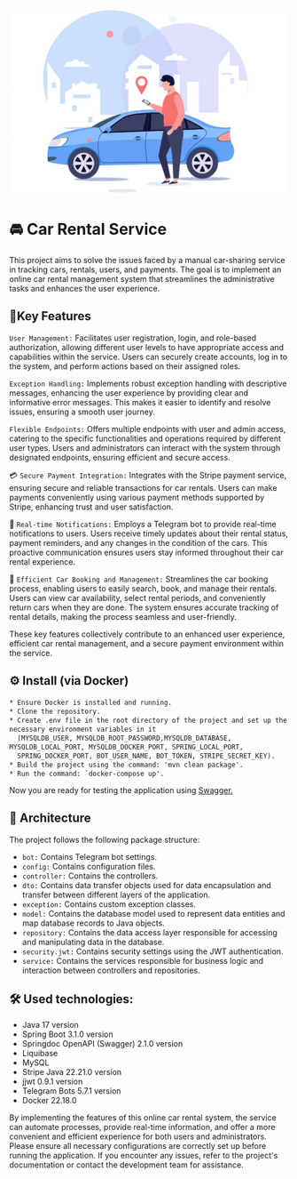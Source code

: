 ![markdown logo](car-sharing-logo.jpg)

# 🚘 Car Rental Service

This project aims to solve the issues faced by a manual car-sharing service in tracking cars, rentals, users, and 
payments. The goal is to implement an online car rental management system that streamlines the administrative tasks and 
enhances the user experience.

## 🎯Key Features

`User Management:` Facilitates user registration, login, and role-based authorization, allowing different user levels 
to have appropriate access and capabilities within the service. Users can securely create accounts, log in to the system, 
and perform actions based on their assigned roles.

`Exception Handling:` Implements robust exception handling with descriptive messages, enhancing the user experience by 
providing clear and informative error messages. This makes it easier to identify and resolve issues, ensuring a smooth 
user journey.

`Flexible Endpoints:` Offers multiple endpoints with user and admin access, catering to the specific functionalities and 
operations required by different user types. Users and administrators can interact with the system through designated 
endpoints, ensuring efficient and secure access.

💳 `Secure Payment Integration:` Integrates with the Stripe payment service, ensuring secure and reliable transactions for 
car rentals. Users can make payments conveniently using various payment methods supported by Stripe, enhancing trust and 
user satisfaction.

📨 `Real-time Notifications:` Employs a Telegram bot to provide real-time notifications to users. Users receive timely 
updates about their rental status, payment reminders, and any changes in the condition of the cars. This proactive 
communication ensures users stay informed throughout their car rental experience.

🚗 `Efficient Car Booking and Management:` Streamlines the car booking process, enabling users to easily search, book, and 
manage their rentals. Users can view car availability, select rental periods, and conveniently return cars when they are 
done. The system ensures accurate tracking of rental details, making the process seamless and user-friendly.

These key features collectively contribute to an enhanced user experience, efficient car rental management, and a secure 
payment environment within the service.

## ⚙️ Install (via Docker)

    * Ensure Docker is installed and running.
    * Clone the repository.
    * Create .env file in the root directory of the project and set up the necessary environment variables in it
      (MYSQLDB_USER, MYSQLDB_ROOT_PASSWORD,MYSQLDB_DATABASE, MYSQLDB_LOCAL_PORT, MYSQLDB_DOCKER_PORT, SPRING_LOCAL_PORT, 
      SPRING_DOCKER_PORT, BOT_USER_NAME, BOT_TOKEN, STRIPE_SECRET_KEY).
    * Build the project using the command: 'mvn clean package'.
    * Run the command: `docker-compose up'.
Now you are ready for testing the application using [Swagger.](
http://localhost:6868/swagger-ui/index.html#/)

## 📁 Architecture
The project follows the following package structure:
* `bot:` Contains Telegram bot settings.
* `config:` Contains configuration files.
* `controller:` Contains the controllers.
* `dto:` Contains data transfer objects used for data encapsulation and transfer between different layers of the 
application.
* `exception:` Contains custom exception classes.
* `model:` Contains the database model used to represent data entities and map database records to Java objects.
* `repository:` Contains the data access layer responsible for accessing and manipulating data in the database.
* `security.jwt:` Contains security settings using the JWT authentication.
* `service:` Contains the services responsible for business logic and interaction between controllers and repositories.

## 🛠 Used technologies:

- Java 17 version
- Spring Boot 3.1.0 version
- Springdoc OpenAPI (Swagger) 2.1.0 version
- Liquibase
- MySQL
- Stripe Java 22.21.0 version
- jjwt 0.9.1 version
- Telegram Bots	5.7.1 version
- Docker 22.18.0

By implementing the features of this online car rental system, the service can automate processes, provide 
real-time information, and offer a more convenient and efficient experience for both users and administrators.
Please ensure all necessary configurations are correctly set up before running the application. If you encounter any issues, 
refer to the project's documentation or contact the development team for assistance.
